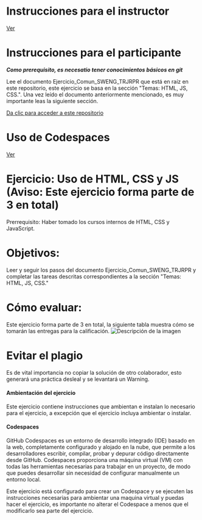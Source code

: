 # **Instrucciones para el instructor**
[Ver](Instrucciones/Readme_instructor.md)



# **Instrucciones para el participante**

 ***Como prerequisito, es necesatio tener conocimientos básicos en git***

Lee el documento Ejercicio_Comun_SWENG_TRJRPR que está en raíz en este repositorio, este ejercicio se basa en la sección "Temas: HTML, JS, CSS.". Una vez leído el documento anteriormente mencionado, es muy importante leas la siguiente sección.

[Da clic para acceder a este repositorio](Instrucciones/Readme_participante.md)

# **Uso de Codespaces**
[Ver](Instrucciones/Readme_action_codespaces.md)


# **Ejercicio: Uso de HTML, CSS y JS (Aviso: Este ejercicio forma parte de 3 en total)**

Prerrequisito: Haber tomado los cursos internos de HTML, CSS y JavaScript.

# **Objetivos:**
Leer y seguir los pasos del documento Ejercicio_Comun_SWENG_TRJRPR y completar las tareas descritas correspondientes a la sección "Temas: HTML, JS, CSS."

# **Cómo evaluar:**
Este ejercicio forma parte de 3 en total, la siguiente tabla muestra cómo se tomarán las entregas para la calificación.
![Descripción de la imagen](Imagenes/Img55.png) 


# Evitar el plagio
Es de vital importancia no copiar la solución de otro colaborador, esto generará una práctica desleal y se levantará un Warning.


#### Ambientación del ejercicio 
Este ejercicio contiene instrucciones que ambientan e instalan lo necesario para el ejercicio, a excepción que el ejercicio incluya ambientar o instalar.


#### Codespaces

GitHub Codespaces es un entorno de desarrollo integrado (IDE) basado en la web, completamente configurado y alojado en la nube, que permite a los desarrolladores escribir, compilar, probar y depurar código directamente desde GitHub. Codespaces proporciona una máquina virtual (VM) con todas las herramientas necesarias para trabajar en un proyecto, de modo que puedes desarrollar sin necesidad de configurar manualmente un entorno local.

Este ejercicio está configurado para crear un Codespace y se ejecuten las instrucciones necesarias para ambientar una maquina virtual y puedas hacer el ejercicio, es importante no alterar el Codespace a menos que el modificarlo sea parte del ejercicio.
